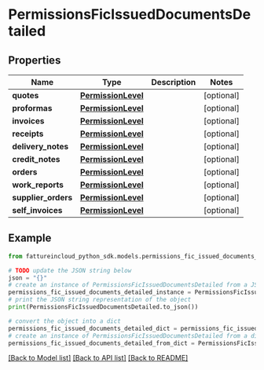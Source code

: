 # PermissionsFicIssuedDocumentsDetailed


## Properties

Name | Type | Description | Notes
------------ | ------------- | ------------- | -------------
**quotes** | [**PermissionLevel**](PermissionLevel.md) |  | [optional] 
**proformas** | [**PermissionLevel**](PermissionLevel.md) |  | [optional] 
**invoices** | [**PermissionLevel**](PermissionLevel.md) |  | [optional] 
**receipts** | [**PermissionLevel**](PermissionLevel.md) |  | [optional] 
**delivery_notes** | [**PermissionLevel**](PermissionLevel.md) |  | [optional] 
**credit_notes** | [**PermissionLevel**](PermissionLevel.md) |  | [optional] 
**orders** | [**PermissionLevel**](PermissionLevel.md) |  | [optional] 
**work_reports** | [**PermissionLevel**](PermissionLevel.md) |  | [optional] 
**supplier_orders** | [**PermissionLevel**](PermissionLevel.md) |  | [optional] 
**self_invoices** | [**PermissionLevel**](PermissionLevel.md) |  | [optional] 

## Example

```python
from fattureincloud_python_sdk.models.permissions_fic_issued_documents_detailed import PermissionsFicIssuedDocumentsDetailed

# TODO update the JSON string below
json = "{}"
# create an instance of PermissionsFicIssuedDocumentsDetailed from a JSON string
permissions_fic_issued_documents_detailed_instance = PermissionsFicIssuedDocumentsDetailed.from_json(json)
# print the JSON string representation of the object
print(PermissionsFicIssuedDocumentsDetailed.to_json())

# convert the object into a dict
permissions_fic_issued_documents_detailed_dict = permissions_fic_issued_documents_detailed_instance.to_dict()
# create an instance of PermissionsFicIssuedDocumentsDetailed from a dict
permissions_fic_issued_documents_detailed_from_dict = PermissionsFicIssuedDocumentsDetailed.from_dict(permissions_fic_issued_documents_detailed_dict)
```
[[Back to Model list]](../README.md#documentation-for-models) [[Back to API list]](../README.md#documentation-for-api-endpoints) [[Back to README]](../README.md)


